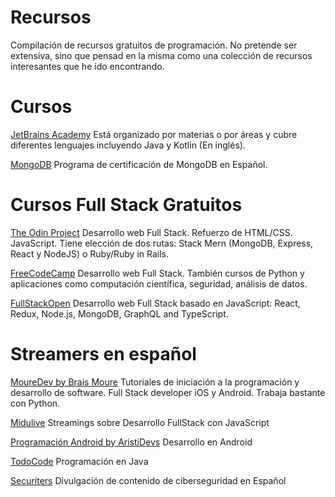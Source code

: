 # Recursos
Compilación de recursos gratuitos de programación. No pretende ser extensiva, sino que pensad en la misma como una colección de recursos interesantes que he ido encontrando.

# Cursos
[JetBrains Academy](https://academy.jetbrains.com/)
Está organizado por materias o por áreas y cubre diferentes lenguajes incluyendo Java y Kotlin (En inglés).

[MongoDB](https://sites.google.com/mongodb.com/certification-program-spain/programa)
Programa de certificación de MongoDB en Español.

# Cursos Full Stack Gratuitos
[The Odin Project](https://www.theodinproject.com/) 
Desarrollo web Full Stack. Refuerzo de HTML/CSS. JavaScript. Tiene elección de dos rutas: Stack Mern (MongoDB, Express, React y NodeJS) o Ruby/Ruby in Rails.

[FreeCodeCamp](https://www.freecodecamp.org/learn/) 
Desarrollo web Full Stack. También cursos de Python y aplicaciones como computación científica, seguridad, análisis de datos.

[FullStackOpen](https://fullstackopen.com/en/) 
Desarrollo web Full Stack basado en JavaScript: React, Redux, Node.js, MongoDB, GraphQL and TypeScript.

# Streamers en español
[MoureDev by Brais Moure](https://www.youtube.com/@mouredev) 
Tutoriales de iniciación a la programación y desarrollo de software. Full Stack developer iOS y Android. Trabaja bastante con Python.

[Midulive](https://www.youtube.com/@midulive)
Streamings sobre Desarrollo FullStack con JavaScript 

[Programación Android by AristiDevs](https://www.youtube.com/@AristiDevs)
Desarrollo en Android

[TodoCode](https://www.youtube.com/@TodoCode)
Programación en Java

[Securiters](https://www.youtube.com/@Securiters)
Divulgación de contenido de ciberseguridad en Español
